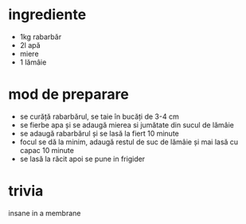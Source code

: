 # ingrediente

* 1kg rabarbăr
* 2l apă
* miere
* 1 lămâie

# mod de preparare

* se curăță rabarbărul, se taie în bucăți de 3-4 cm
* se fierbe apa și se adaugă mierea si jumătate din sucul de lămâie
* se adaugă rabarbărul și se lasă la fiert 10 minute
* focul se dă la minim, adaugă restul de suc de lămâie și mai lasă cu capac
10 minute
* se lasă la răcit apoi se pune in frigider

# trivia

insane in a membrane
